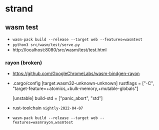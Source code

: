 # strand

## wasm test
* `wasm-pack build --release --target web --features=wasmtest`
* `python3 src/wasm/test/serve.py`
* http://localhost:8080/src/wasm/test/test.html
### rayon (broken)
* https://github.com/GoogleChromeLabs/wasm-bindgen-rayon
*  .cargo/config
    [target.wasm32-unknown-unknown]
    rustflags = ["-C", "target-feature=+atomics,+bulk-memory,+mutable-globals"]
    
    [unstable]
    build-std = ["panic_abort", "std"]
    
* rust-toolchain `nightly-2022-04-07`
* `wasm-pack build --release --target web --features=wasmrayon,wasmtest`

